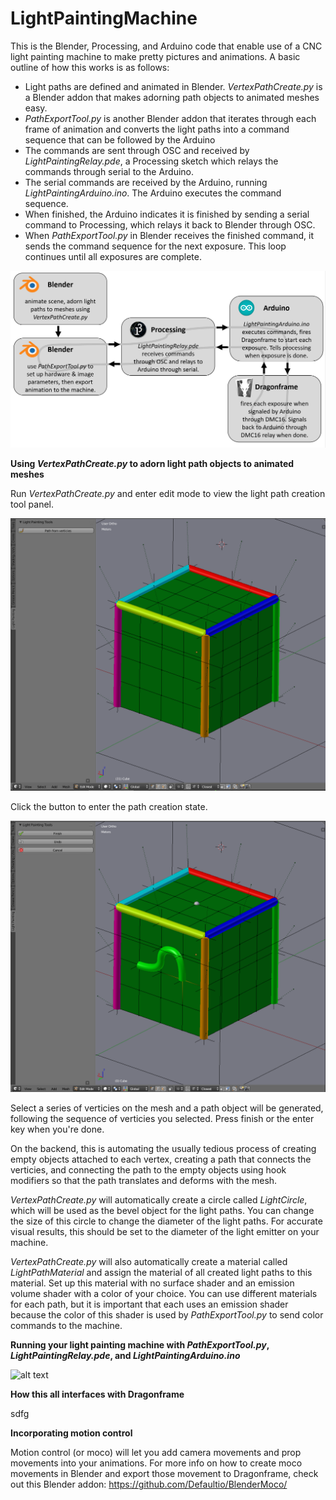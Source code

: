 # LightPaintingMachine

This is the Blender, Processing, and Arduino code that enable use of a CNC light painting machine to make pretty pictures and animations. A basic outline of how this works is as follows:

* Light paths are defined and animated in Blender. _VertexPathCreate.py_ is a Blender addon that makes adorning path objects to animated meshes easy.
* _PathExportTool.py_ is another Blender addon that iterates through each frame of animation and converts the light paths into a command sequence that can be followed by the Arduino
* The commands are sent through OSC and received by _LightPaintingRelay.pde_, a Processing sketch which relays the commands through serial to the Arduino.
* The serial commands are received by the Arduino, running _LightPaintingArduino.ino_. The Arduino executes the command sequence.
* When finished, the Arduino indicates it is finished by sending a serial command to Processing, which relays it back to Blender through OSC.
* When _PathExportTool.py_ in Blender receives the finished command, it sends the command sequence for the next exposure. This loop continues until all exposures are complete.

![alt text](Screenshots/SignalFlow.png)

**Using _VertexPathCreate.py_ to adorn light path objects to animated meshes**

Run _VertexPathCreate.py_ and enter edit mode to view the light path creation tool panel.

![alt text](Screenshots/VertexPathTool1.png)

Click the button to enter the path creation state.

![alt text](Screenshots/VertexPathTool2.png)

Select a series of verticies on the mesh and a path object will be generated, following the sequence of verticies you selected. Press finish or the enter key when you're done.

On the backend, this is automating the usually tedious process of creating empty objects attached to each vertex, creating a path that connects the verticies, and connecting the path to the empty objects using hook modifiers so that the path translates and deforms with the mesh.

_VertexPathCreate.py_ will automatically create a circle called _LightCircle_, which will be used as the bevel object for the light paths. You can change the size of this circle to change the diameter of the light paths. For accurate visual results, this should be set to the diameter of the light emitter on your machine.

_VertexPathCreate.py_ will also automatically create a material called _LightPathMaterial_ and assign the material of all created light paths to this material. Set up this material with no surface shader and an emission volume shader with a color of your choice. You can use different materials for each path, but it is important that each uses an emission shader because the color of this shader is used by _PathExportTool.py_ to send color commands to the machine.

**Running your light painting machine with _PathExportTool.py_, _LightPaintingRelay.pde_, and _LightPaintingArduino.ino_**

![alt text](Screenshots/PathExportTool)

**How this all interfaces with Dragonframe**

sdfg

**Incorporating motion control**

Motion control (or moco) will let you add camera movements and prop movements into your animations. For more info on how to create moco movements in Blender and export those movement to Dragonframe, check out this Blender addon: https://github.com/Defaultio/BlenderMoco/
